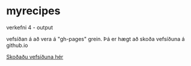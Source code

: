 # myrecipes
verkefni 4 - output

vefsíðan á að vera á "gh-pages" grein. Þá er hægt að skoða vefsíðuna á github.io

[Skoðaðu vefsíðuna hér](https://davygod.github.io/verkefni4/)



